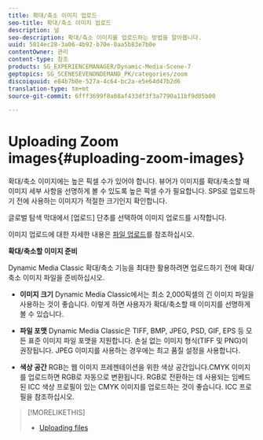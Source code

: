 ```yaml
---
title: 확대/축소 이미지 업로드
seo-title: 확대/축소 이미지 업로드
description: 널
seo-description: 확대/축소 이미지를 업로드하는 방법을 알아봅니다.
uuid: 5814ec28-3a06-4b92-b70e-0aa5b83e7b0e
contentOwner: 관리
content-type: 참조
products: SG_EXPERIENCEMANAGER/Dynamic-Media-Scene-7
geptopics: SG_SCENESEVENONDEMAND_PK/categories/zoom
discoiquuid: e84b7b0e-527a-4c64-bc2a-e5e64d47b2d6
translation-type: tm+mt
source-git-commit: 6fff3699f8a08af433df3f3a7790a11bf9d05b00

---
```



# Uploading Zoom images{#uploading-zoom-images}

확대/축소 이미지에는 높은 픽셀 수가 있어야 합니다. 뷰어가 이미지를 확대/축소할 때 이미지 세부 사항을 선명하게 볼 수 있도록 높은 픽셀 수가 필요합니다. SPS로 업로드하기 전에 사용하는 이미지가 적절한 크기인지 확인합니다.

글로벌 탐색 막대에서 [업로드] 단추를 선택하여 이미지 업로드를 시작합니다.

이미지 업로드에 대한 자세한 내용은 [파일 업로드](uploading-files.md#uploading_files)를 참조하십시오.

**확대/축소할 이미지 준비**

Dynamic Media Classic 확대/축소 기능을 최대한 활용하려면 업로드하기 전에 확대/축소 이미지 파일을 준비하십시오.

* **이미지 크기** Dynamic Media Classic에서는 최소 2,000픽셀의 긴 이미지 파일을 사용하는 것이 좋습니다. 이렇게 하면 사용자가 확대/축소할 때 이미지를 선명하게 볼 수 있습니다.

* **파일 포맷** Dynamic Media Classic은 TIFF, BMP, JPEG, PSD, GIF, EPS 등 모든 표준 이미지 파일 포맷을 지원합니다. 손실 없는 이미지 형식(TIFF 및 PNG)이 권장됩니다. JPEG 이미지를 사용하는 경우에는 최고 품질 설정을 사용합니다.

* **색상 공간** RGB는 웹 이미지 프레젠테이션을 위한 색상 공간입니다.CMYK 이미지를 업로드하면 RGB로 자동으로 변환됩니다. RGB로 전환하는 데 사용되는 임베드된 ICC 색상 프로필이 있는 CMYK 이미지를 업로드하는 것이 좋습니다. ICC 프로필을 참조하십시오.

>[!MORELIKETHIS]
>
>* [Uploading files](uploading-files.md#uploading_files)

